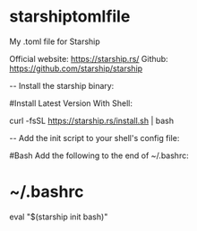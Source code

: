 # starshiptomlfile

My .toml file for Starship

Official website: https://starship.rs/
Github: https://github.com/starship/starship

-- Install the starship binary:

#Install Latest Version
With Shell:

curl -fsSL https://starship.rs/install.sh | bash

-- Add the init script to your shell's config file:

#Bash
Add the following to the end of ~/.bashrc:

# ~/.bashrc

eval "$(starship init bash)"
